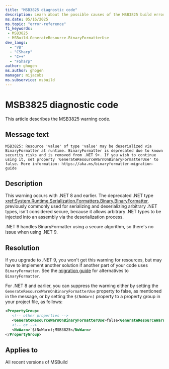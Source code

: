 ```yaml
---
title: "MSB3825 diagnostic code"
description: Learn about the possible causes of the MSB3825 build error, and get troubleshooting tips.
ms.date: 05/16/2025
ms.topic: "error-reference"
f1_keywords:
 - MSB3825
 - MSBuild.GenerateResource.BinaryFormatterUse
dev_langs:
  - "VB"
  - "CSharp"
  - "C++"
  - "FSharp"
author: ghogen
ms.author: ghogen
manager: mijacobs
ms.subservice: msbuild
---
```


# MSB3825 diagnostic code

<!-- :::ErrorDefinitionDescription::: -->
<!-- :::editable-content name="introDescription"::: -->
This article describes the MSB3825 warning code.
<!-- :::editable-content-end::: -->

## Message text

<!-- :::editable-content name="messageText"::: -->
`MSB3825: Resource 'value' of type 'value' may be deserialized via BinaryFormatter at runtime. BinaryFormatter is deprecated due to known security risks and is removed from .NET 9+. If you wish to continue using it, set property 'GenerateResourceWarnOnBinaryFormatterUse' to false.
           More information: https://aka.ms/binaryformatter-migration-guide`
<!-- :::editable-content-end::: -->
<!-- MSB3825: Resource "{0}" of type "{1}" may be deserialized via BinaryFormatter at runtime. BinaryFormatter is deprecated due to known security risks and is removed from .NET 9+. If you wish to continue using it, set property "GenerateResourceWarnOnBinaryFormatterUse" to false.
           More information: https://aka.ms/binaryformatter-migration-guide -->

<!-- :::editable-content name="postOutputDescription"::: -->
<!--
{StrBegin="MSB3825: "}
-->
## Description

This warning occurs with .NET 8 and earlier. The deprecated .NET type <xref:System.Runtime.Serialization.Formatters.Binary.BinaryFormatter>, previously commonly used for serializing and deserializing arbitrary .NET types, isn't considered secure, because it allows arbitrary .NET types to be injected into an assembly via the deserialization process.

.NET 9 handles BinaryFormatter using a secure algorithm, so there's no issue when using .NET 9.

## Resolution

If you upgrade to .NET 9, you won't get this warning for resources, but may have to implement another solution if another part of your code uses `BinaryFormatter`. See the [migration guide](https://aka.ms/binaryformatter-migration-guide) for alternatives to `BinaryFormatter`.

For .NET 8 and earlier, you can suppress the warning either by setting the `GenerateResourceWarnOnBinaryFormatterUse` property to false, as mentioned in the message, or by setting the `$(NoWarn)` property to a property group in your project file, as follows:

```xml
<PropertyGroup>
   <!-- other properties -->
   <GenerateResourceWarnOnBinaryFormatterUse>false<GenerateResourceWarnOnBinaryFormatterUse>
   <!-- or -->
   <NoWarn>`$(NoWarn);MSB3825</NoWarn>
</PropertyGroup>
```

<!-- :::editable-content-end::: -->
<!-- :::ErrorDefinitionDescription-end::: -->

## Applies to

All recent versions of MSBuild
